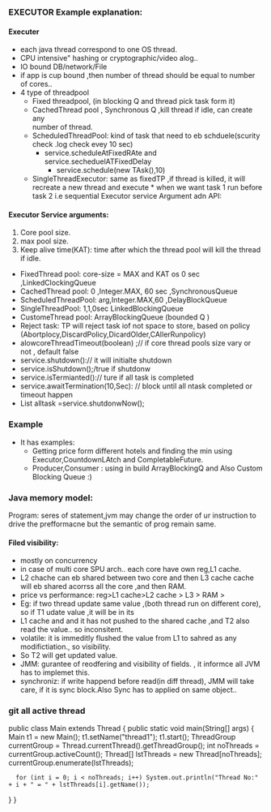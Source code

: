 ### EXECUTOR Example explanation:

 #### Executer 
* each java thread correspond to one OS thread.
* CPU intensive" hashing or cryptographic/video alog..
* IO bound DB/network/File
* if app is cup bound ,then number of thread should be equal to number of 
cores..
* 4 type of threadpool
   * Fixed threadpool, (in blocking Q and thread pick task form it)
   * CachedThread pool , Synchronous  Q ,kill thread if idle, can create any  
   number of thread.
   * ScheduledThreadPool: kind of task that need to eb schduele(scurity check
   .log check evey 10 sec)
	 * service.scheduleAtFixedRAte and service.secheduelATFixedDelay
         * service.schedule(new TAsk(),10)
   * SingleThreadExecutor: same as fixedTP ,if thread is killed, it will 
   recreate a new thread and execute
		 	*  when we want task 1 run before task 2 i.e sequential
 Executor service Argument adn API:
 

#### Executor Service arguments:

 1. Core pool size.
 2. max pool size.
 3. Keep alive time(KAT): time after which the thread pool will kill the thread if idle.

* FixedThread pool: core-size = MAX  and KAT os 0 sec ,LinkedClockingQueue
* CachedThread pool: 0 ,Integer.MAX, 60 sec ,SynchronousQueue
* ScheduledThreadPool: arg,Integer.MAX,60 ,DelayBlockQueue
* SingleThreadPool: 1,1,0sec LinkedBlockingQueue
* CustomeThread pool: ArrayBlockingQueue (bounded Q )
* Reject task: TP will reject task iof not space to store, based on policy
(Abortplocy,DiscardPolicy,DicardOlder,CAllerRunpolicy)
* alowcoreThreadTimeout(boolean) ;// if core thread pools size vary or not , default false
* service.shutdown():// it will initialte shutdown
*  service.isShutdown();/true if shutdonw
* service.isTermianted():// ture if all task is completed
* service.awaitTermination(10,Sec): // block until all ntask completed or timeout happen
* List<Runnable> alltask =service.shutdonwNow();

### Example
 * It has examples:
   - Getting price form different hotels and finding the min using Executor,CountdownLAtch and CompletableFuture.
   - Producer,Consumer : using in build ArrayBlockingQ and Also Custom Blocking Queue :)
   
                
  ### Java memory model:
Program: seres of statement,jvm may change the order of ur instruction to drive the prefformacne but the semantic of prog remain same.

#### Filed visibility:
 * mostly on concurrency
 * in case of multi core SPU arch.. each core have own reg,L1 cache.
 * L2 chache can eb shared between two core and then L3 cache cache will eb shared acorrss all the core ,and then RAM.
 * price vs performance: reg>L1 cache>L2 cache > L3 > RAM > 
 * Eg: if two thread update same value ,(both thread run on different core), so if T1 udate value ,it will be in its
 * L1 cache and and it has not pushed to the shared cache ,and T2 also read the value.. so inconsitent.
 * volatile: it is immeditly flushed the value from L1 to sahred as any modifictiation., so visibility.
 * So T2 will get updated value.
 * JMM: gurantee of reodfering and visibility of fields. , it informce all JVM has to implemet this.
 * synchroniz: if write happend before read(in diff thread), JMM will take care, if it is sync block.Also Sync has to applied on same object..
	 
### git all active thread

public class Main extends Thread {
   public static void main(String[] args) {
      Main t1 = new Main();
      t1.setName("thread1");
      t1.start();
      ThreadGroup currentGroup = Thread.currentThread().getThreadGroup();
      int noThreads = currentGroup.activeCount();
      Thread[] lstThreads = new Thread[noThreads];
      currentGroup.enumerate(lstThreads);
      
      for (int i = 0; i < noThreads; i++) System.out.println("Thread No:" + i + " = " + lstThreads[i].getName());
   }
}
